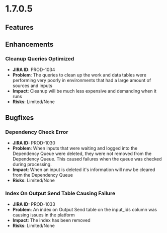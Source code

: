 # 1.7.0.5



## Features



## Enhancements

### Cleanup Queries Optimized

* **JIRA ID**: PROD-1034
* **Problem**: The queries to clean up the work and data tables were performing very poorly in environments that had a large amount of sources and inputs
* **Impact**: Cleanup will be much less expensive and demanding when it runs
* **Risks**: Limited/None



## Bugfixes

### Dependency Check Error

* **JIRA ID:** PROD-1030
* **Problem**: When inputs that were waiting and logged into the Dependency Queue were deleted, they were not removed from the Dependency Queue. This caused failures when the queue was checked during processing.
* **Impact**: When an input is deleted it's information will now be cleared from the Dependency Queue
* **Risks**: Limited/None

### Index On Output Send Table Causing Failure

* **JIRA ID:** PROD-1033
* **Problem**: An index on Output Send table on the input\_ids column was causing issues in the platform
* **Impact**: The index has been removed
* **Risks**: Limited/None





### 


